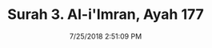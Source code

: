 ---
title       : "Surah 3. Al-i'Imran, Ayah 177"
date        : 7/25/2018 2:51:09 PM
draft       : false
type        : "quran"
layout      : "compare"
BookCode    : "CMP"
SurahNumber : "3"
AyahNumber  : "177"
TotalAyah   : "200"
---